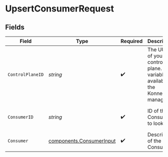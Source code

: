 # UpsertConsumerRequest


## Fields

| Field                                                                              | Type                                                                               | Required                                                                           | Description                                                                        | Example                                                                            |
| ---------------------------------------------------------------------------------- | ---------------------------------------------------------------------------------- | ---------------------------------------------------------------------------------- | ---------------------------------------------------------------------------------- | ---------------------------------------------------------------------------------- |
| `ControlPlaneID`                                                                   | *string*                                                                           | :heavy_check_mark:                                                                 | The UUID of your control plane. This variable is available in the Konnect manager. | 9524ec7d-36d9-465d-a8c5-83a3c9390458                                               |
| `ConsumerID`                                                                       | *string*                                                                           | :heavy_check_mark:                                                                 | ID of the Consumer to lookup                                                       | c1059869-6fa7-4329-a5f5-5946d14ca2c5                                               |
| `Consumer`                                                                         | [components.ConsumerInput](../../models/components/consumerinput.md)               | :heavy_check_mark:                                                                 | Description of the Consumer                                                        |                                                                                    |